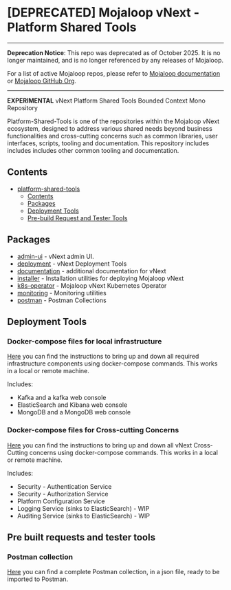 # [DEPRECATED] Mojaloop vNext - Platform Shared Tools

---------------------------------------------------------------------------------------------------------------------------------------------------------
**Deprecation Notice**: This repo was deprecated as of October 2025. It is no longer maintained, and is no longer referenced by any releases of Mojaloop.

For a list of active Mojaloop repos, please refer to [Mojaloop documentation](https://docs.mojaloop.io) or [Mojaloop GitHub Org](https://github.com/mojaloop).

---------------------------------------------------------------------------------------------------------------------------------------------------------

**EXPERIMENTAL** vNext Platform Shared Tools Bounded Context Mono Repository

Platform-Shared-Tools is one of the repositories within the Mojaloop vNext ecosystem, designed to address various shared needs  beyond business functionalities and cross-cutting concerns such as common libraries, user interfaces, scripts, tooling and documentation.
This repository includes  includes includes other common tooling and documentation.


## Contents
- [platform-shared-tools](#mojaloop-vnext---platform-shared-tools)
  - [Contents](#contents)
  - [Packages](#packages--libraries-included)
  - [Deployment Tools](#deployment-tools)
  - [Pre-build Request and Tester Tools](#pre-built-requests-and-tester-tools)


## Packages
- [admin-ui](./packages/admin-ui/README.md) - vNext admin UI.
- [deployment](./packages/deployment/) - vNext Deployment Tools
- [documentation](./packages/documentation/) - additional documentation for vNext 
- [installer](./packages/installer/INSTALLER-README.md) - Installation utilities for deploying Mojaloop vNext
- [k8s-operator](./packages/k8s-operator/README.md) - Mojaloop vNext Kubernetes Operator
- [monitoring](./packages/monitoring/) - Monitoring utilities
- [postman](./packages/postman/) - Postman Collections 

## Deployment Tools

### Docker-compose files for local infrastructure
[Here](packages/deployment/docker-compose-infra/README.md) you can find the instructions to bring up and down all required infrastructure components using docker-compose commands. This works in a local or remote machine.

Includes:
* Kafka and a kafka web console
* ElasticSearch and Kibana web console
* MongoDB and a MongoDB web console


### Docker-compose files for Cross-cutting Concerns
[Here](packages/deployment/docker-compose-cross-cutting/README.md) you can find the instructions to bring up and down all vNext Cross-Cutting concerns using docker-compose commands. This works in a local or remote machine.

Includes:
* Security - Authentication Service
* Security - Authorization Service
* Platform Configuration Service
* Logging Service (sinks to ElasticSearch) - WIP
* Auditing Service (sinks to ElasticSearch) - WIP


## Pre built requests and tester tools

### Postman collection 
[Here](packages/postman) you can find a complete Postman collection, in a json file, ready to be imported to Postman.


